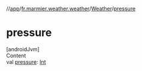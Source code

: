 //[app](../../../index.md)/[fr.marmier.weather.weather](../index.md)/[Weather](index.md)/[pressure](pressure.md)



# pressure  
[androidJvm]  
Content  
val [pressure](pressure.md): [Int](https://kotlinlang.org/api/latest/jvm/stdlib/kotlin/-int/index.html)  



